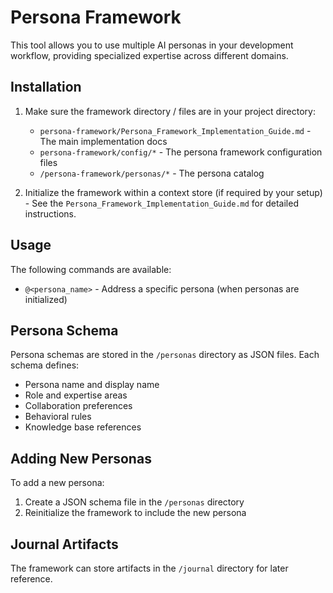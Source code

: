 # Persona Framework

This tool allows you to use multiple AI personas in your development workflow, providing specialized expertise across different domains.

## Installation

1. Make sure the framework directory / files are in your project directory:
   - `persona-framework/Persona_Framework_Implementation_Guide.md` - The main implementation docs
   - `persona-framework/config/*` - The persona framework configuration files
   - `/persona-framework/personas/*` - The persona catalog

2. Initialize the framework within a context store (if required by your setup) - See the `Persona_Framework_Implementation_Guide.md` for detailed instructions.

## Usage

The following commands are available:
- `@<persona_name>` - Address a specific persona (when personas are initialized)

## Persona Schema

Persona schemas are stored in the `/personas` directory as JSON files. Each schema defines:

- Persona name and display name
- Role and expertise areas
- Collaboration preferences
- Behavioral rules
- Knowledge base references

## Adding New Personas

To add a new persona:

1. Create a JSON schema file in the `/personas` directory
2. Reinitialize the framework to include the new persona

## Journal Artifacts

The framework can store artifacts in the `/journal` directory for later reference.
